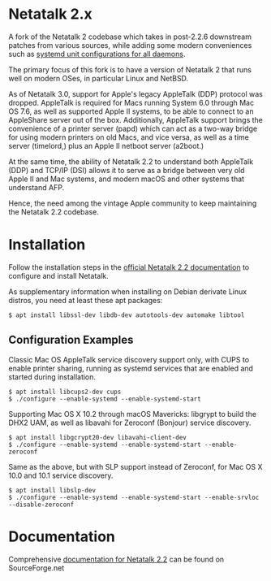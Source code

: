 # Netatalk 2.x
A fork of the Netatalk 2 codebase which takes in post-2.2.6 downstream patches from various sources, while adding some modern conveniences such as [systemd unit configurations for all daemons](https://github.com/rdmark/Netatalk/tree/branch-netatalk-2-2-x/distrib/initscripts).

The primary focus of this fork is to have a version of Netatalk 2 that runs well on modern OSes, in particular Linux and NetBSD.

As of Netatalk 3.0, support for Apple's legacy AppleTalk (DDP) protocol was dropped. AppleTalk is required for Macs running System 6.0 through Mac OS 7.6, as well as supported Apple II systems, to be able to connect to an AppleShare server out of the box. Additionally, AppleTalk support brings the convenience of a printer server (papd) which can act as a two-way bridge for using modern printers on old Macs, and vice versa, as well as a time server (timelord,) plus an Apple II netboot server (a2boot.)

At the same time, the ability of Netatalk 2.2 to understand both AppleTalk (DDP) and TCP/IP (DSI) allows it to serve as a bridge between very old Apple II and Mac systems, and modern macOS and other systems that understand AFP.

Hence, the need among the vintage Apple community to keep maintaining the Netatalk 2.2 codebase.

# Installation
Follow the installation steps in the [official Netatalk 2.2 documentation](http://netatalk.sourceforge.net/2.2/htmldocs/installation.html) to configure and install Netatalk.

As supplementary information when installing on Debian derivate Linux distros, you need at least these apt packages:
```
$ apt install libssl-dev libdb-dev autotools-dev automake libtool
```

## Configuration Examples
Classic Mac OS AppleTalk service discovery support only, with CUPS to enable printer sharing, running as systemd services that are enabled and started during installation.
```
$ apt install libcups2-dev cups
$ ./configure --enable-systemd --enable-systemd-start
```

Supporting Mac OS X 10.2 through macOS Mavericks: libgrypt to build the DHX2 UAM, as well as libavahi for Zeroconf (Bonjour) service discovery.
```
$ apt install libgcrypt20-dev libavahi-client-dev
$ ./configure --enable-systemd --enable-systemd-start --enable-zeroconf
```

Same as the above, but with SLP support instead of Zeroconf, for Mac OS X 10.0 and 10.1 service discovery.
```
$ apt install libslp-dev
$ ./configure --enable-systemd --enable-systemd-start --enable-srvloc --disable-zeroconf
```

# Documentation
Comprehensive [documentation for Netatalk 2.2](http://netatalk.sourceforge.net/2.2/htmldocs/) can be found on SourceForge.net
